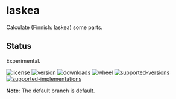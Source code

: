 # laskea

Calculate (Finnish: laskea) some parts.

## Status

Experimental.

[![license](https://img.shields.io/github/license/sthagen/laskea.svg?style=flat)](https://github.com/sthagen/laskea/blob/default/LICENSE)
[![version](https://img.shields.io/pypi/v/laskea.svg?style=flat)](https://pypi.python.org/pypi/laskea/)
[![downloads](https://pepy.tech/badge/laskea/month)](https://pepy.tech/project/turvallisuusneuvonta)
[![wheel](https://img.shields.io/pypi/wheel/laskea.svg?style=flat)](https://pypi.python.org/pypi/laskea/)
[![supported-versions](https://img.shields.io/pypi/pyversions/laskea.svg?style=flat)](https://pypi.python.org/pypi/laskea/)
[![supported-implementations](https://img.shields.io/pypi/implementation/laskea.svg?style=flat)](https://pypi.python.org/pypi/laskea/)

**Note**: The default branch is default.
